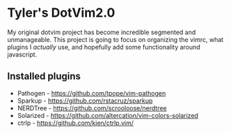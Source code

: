 Tyler's DotVim2.0
=================

My original dotvim project has become incredible segmented and unmanageable.  This project is going to focus on organizing the vimrc, what plugins I *actually* use, and hopefully add some functionality around javascript.

Installed plugins
-----------------
* Pathogen - https://github.com/tpope/vim-pathogen
* Sparkup - https://github.com/rstacruz/sparkup
* NERDTree - https://github.com/scrooloose/nerdtree
* Solarized - https://github.com/altercation/vim-colors-solarized
* ctrlp - https://github.com/kien/ctrlp.vim/

